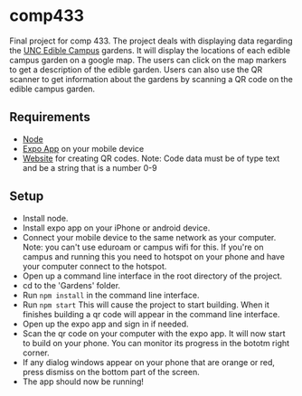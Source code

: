 # comp433
Final project for comp 433. The project deals with displaying data regarding the [UNC Edible Campus](http://ediblecampus.web.unc.edu/) gardens. It will display the locations of each edible campus garden on a google map. The users can click on the map markers to get a description of the edible garden. Users can also use the QR scanner to get information about the gardens by scanning a QR code on the edible campus garden.
## Requirements
- [Node](https://nodejs.org/en/)
- [Expo App](https://expo.io/) on your mobile device
- [Website](http://www.qr-code-generator.com/) for creating QR codes. Note: Code data must be of type text and be a string that is a number 0-9
## Setup
- Install node.
- Install expo app on your iPhone or android device.
- Connect your mobile device to the same network as your computer. Note: you can't use eduroam or campus wifi for this. If you're on campus and running this you need to hotspot on your phone and have your computer connect to the hotspot.
- Open up a command line interface in the root directory of the project.
- cd to the 'Gardens' folder.
- Run `npm install` in the command line interface.
- Run `npm start` This will cause the project to start building. When it finishes building a qr code will appear in the command line interface.
- Open up the expo app and sign in if needed.
- Scan the qr code on your computer with the expo app. It will now start to build on your phone. You can monitor its progress in the bototm right corner.
- If any dialog windows appear on your phone that are orange or red, press dismiss on the bottom part of the screen.
- The app should now be running!